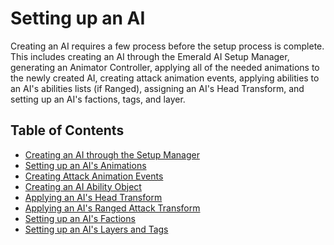# Setting up an AI
Creating an AI requires a few process before the setup process is complete. This includes creating an AI through the Emerald AI Setup Manager, generating an Animator Controller, applying all of the needed animations to the newly created AI, creating attack animation events, applying abilities to an AI's abilities lists (if Ranged), assigning an AI's Head Transform, and setting up an AI's factions, tags, and layer.

## Table of Contents
* [Creating an AI through the Setup Manager]
* [Setting up an AI's Animations]
* [Creating Attack Animation Events]
* [Creating an AI Ability Object] 
* [Applying an AI's Head Transform]
* [Applying an AI's Ranged Attack Transform]
* [Setting up an AI's Factions]
* [Setting up an AI's Layers and Tags]

[Creating a New AI]: https://github.com/Black-Horizon-Studios/Emerald-AI/wiki/Creating-a-New-AI
[Creating an AI Ability Object]: https://github.com/Black-Horizon-Studios/Emerald-AI/wiki/Creating-an-AI-Ability-Object
[Creating an AI through the Setup Manager]: https://github.com/Black-Horizon-Studios/Emerald-AI/wiki/Creating-an-AI-through-the-Setup-Manager
[Setting up an AI's Animations]: https://github.com/Black-Horizon-Studios/Emerald-AI/wiki/Setting-up-an-AI's-Animations
[Creating Attack Animation Events]: https://github.com/Black-Horizon-Studios/Emerald-AI/wiki/Creating-Attack-Animation-Events
[Creating an AI through the Setup Manager]: https://github.com/Black-Horizon-Studios/Emerald-AI/wiki/Creating-an-AI-through-the-Setup-Manager
[Setting up an AI's Animations]: https://github.com/Black-Horizon-Studios/Emerald-AI/wiki/Setting-up-an-AI's-Animations
[Creating Attack Animation Events]: https://github.com/Black-Horizon-Studios/Emerald-AI/wiki/Creating-Attack-Animation-Events
[Applying an AI's Head Transform]:https://github.com/Black-Horizon-Studios/Emerald-AI/wiki/Applying-an-AI's-Head-Transform
[Setting up an AI's Factions]: https://github.com/Black-Horizon-Studios/Emerald-AI/wiki/Using-Factions-and-Faction-Manager
[Setting up an AI's Layers and Tags]: https://github.com/Black-Horizon-Studios/Emerald-AI/wiki/Setting-up-an-AI's-Layers-and-Tags
[Applying an AI's Ranged Attack Transform]: https://github.com/Black-Horizon-Studios/Emerald-AI/wiki/Applying-an-AI's-Ranged-Attack-Transform